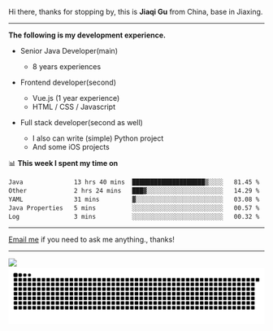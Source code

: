 Hi there, thanks for stopping by, this is **Jiaqi Gu** from China, base in Jiaxing.

---

**The following is my development experience.**

- Senior Java Developer(main)
  - 8 years experiences

- Frontend developer(second)
  - Vue.js (1 year experience)
  - HTML / CSS / Javascript
  
- Full stack developer(second as well)
  - I also can write (simple) Python project
  - And some iOS projects

📊 **This week I spent my time on**
<!--START_SECTION:waka-->

```txt
Java              13 hrs 40 mins  ████████████████████▒░░░░   81.45 %
Other             2 hrs 24 mins   ███▓░░░░░░░░░░░░░░░░░░░░░   14.29 %
YAML              31 mins         ▓░░░░░░░░░░░░░░░░░░░░░░░░   03.08 %
Java Properties   5 mins          ░░░░░░░░░░░░░░░░░░░░░░░░░   00.57 %
Log               3 mins          ░░░░░░░░░░░░░░░░░░░░░░░░░   00.32 %
```

<!--END_SECTION:waka-->

---

[Email me](mailto:htk2klwgr@mozmail.com?subject=Hiring_from_GitHub) if you need to ask me anything., thanks!

---

![]( https://visitor-badge.glitch.me/badge?page_id=githubgujiaqi)
![]( https://github.com/droid-Q/droid-Q/raw/output/github-contribution-grid-snake.svg#gh-dark-mode-only)
